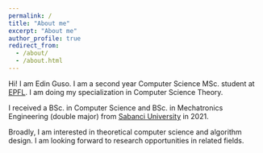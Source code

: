 ```yaml
---
permalink: /
title: "About me"
excerpt: "About me"
author_profile: true
redirect_from: 
  - /about/
  - /about.html
---
```


Hi! I am Edin Guso. I am a second year Computer Science MSc. student at [EPFL](https://www.epfl.ch/en/). I am doing my specialization in Computer Science Theory.

I received a BSc. in Computer Science and BSc. in Mechatronics Engineering (double major) from [Sabanci University](https://www.sabanciuniv.edu/en/) in 2021.

Broadly, I am interested in theoretical computer science and algorithm design. I am looking forward to research opportunities in related fields.